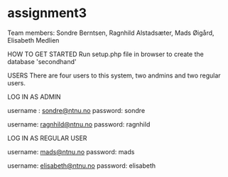 # assignment3

Team members:
Sondre Berntsen,
Ragnhild Alstadsæter,
Mads Øigård,
Elisabeth Medlien


HOW TO GET STARTED
Run setup.php file in browser to create the database 'secondhand'

USERS
There are four users to this system,
two andmins and two regular users.

LOG IN AS ADMIN

username : sondre@ntnu.no
password: sondre

username: ragnhild@ntnu.no
password: ragnhild


LOG IN AS REGULAR USER

username: mads@ntnu.no
password: mads

username: elisabeth@ntnu.no
password: elisabeth
